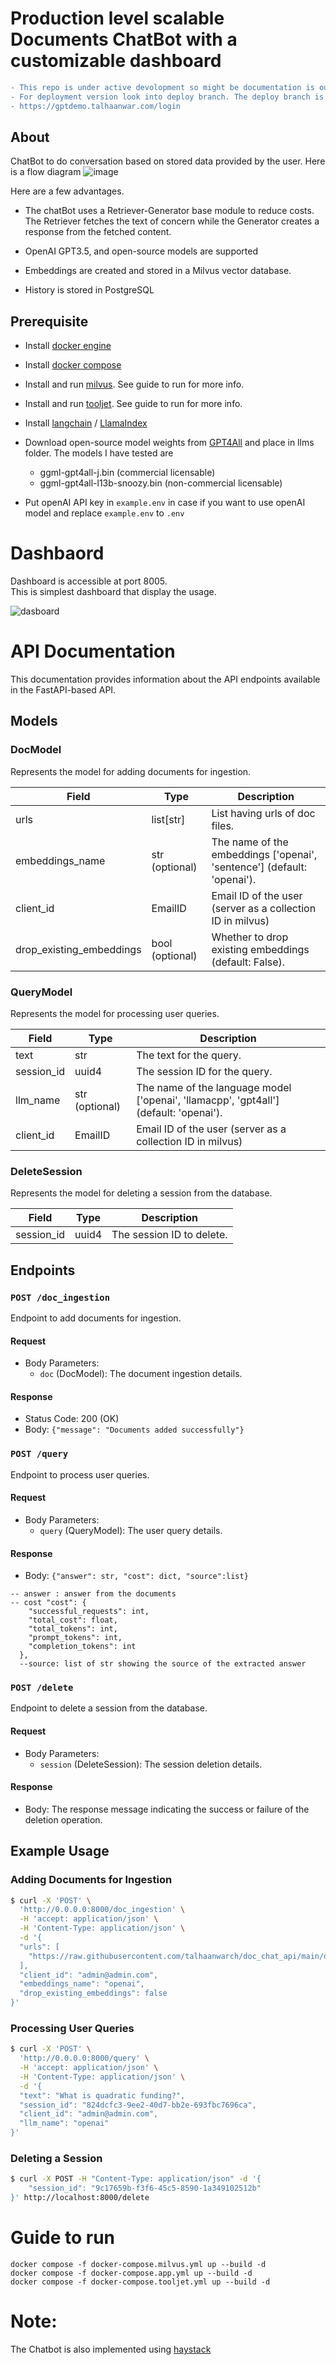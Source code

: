 # Production level scalable Documents ChatBot with a customizable dashboard

```diff
- This repo is under active devolopment so might be documentation is outdated.
- For deployment version look into deploy branch. The deploy branch is deployed in following link
- https://gptdemo.talhaanwar.com/login

```


## About
ChatBot to do conversation based on stored data provided by the user. Here is a flow diagram
![image](https://github.com/talhaanwarch/doc_chat_api/assets/37379131/ebd2f33e-2383-4120-87ae-1f136e8334ef)


Here are a few advantages.
* The chatBot uses a Retriever-Generator base module to reduce costs. The Retriever fetches the text of concern while the Generator creates a response from the fetched content.
* OpenAI GPT3.5, and open-source models are supported

* Embeddings are created  and stored in a Milvus vector database.
* History is stored in PostgreSQL


## Prerequisite
* Install [docker engine](https://docs.docker.com/engine/install/ubuntu/#install-using-the-repository)
* Install [docker compose](https://docs.docker.com/compose/install/linux/#install-using-the-repository)
* Install and run [milvus](https://milvus.io/docs/install_standalone-docker.md). See guide to run for more info.  
* Install and run [tooljet](https://docs.tooljet.com/docs/setup/docker/). See guide to run for more info.  
* Install [langchain](https://python.langchain.com/en/latest/index.html) / [LlamaIndex](https://gpt-index.readthedocs.io/en/latest/)

* Download open-source model weights from [GPT4All](https://gpt4all.io/index.html) and place in llms folder. The models I have tested are 
    * ggml-gpt4all-j.bin (commercial licensable)     
    * ggml-gpt4all-l13b-snoozy.bin (non-commercial licensable)
* Put openAI API key in `example.env` in case if you want to use openAI model and replace `example.env` to `.env`
 # Dashbaord
Dashboard is accessible at port 8005.  
This is simplest dashboard that display the usage.

![dasboard](imgs/dashboard.png)


# API Documentation

This documentation provides information about the API endpoints available in the FastAPI-based API.

## Models

### DocModel

Represents the model for adding documents for ingestion.

| Field           | Type             | Description                                                |
| --------------- | ---------------- | ---------------------------------------------------------- |
| urls        | list[str]              | List having urls of doc files.              |
| embeddings_name | str (optional) | The name of the embeddings ['openai', 'sentence'] (default: 'openai').      |
| client_id | EmailID   | Email ID of the user (server as a collection ID in milvus) |
| drop_existing_embeddings | bool (optional) | Whether to drop existing embeddings (default: False).    |

### QueryModel

Represents the model for processing user queries.

| Field           | Type                                       | Description                                                |
| --------------- | ------------------------------------------ | ---------------------------------------------------------- |
| text            | str                                        | The text for the query.                                    |
| session_id      | uuid4                                        | The session ID for the query.                              |
| llm_name        | str (optional) | The name of the language model ['openai', 'llamacpp', 'gpt4all'] (default: 'openai').       |
| client_id | EmailID   | Email ID of the user (server as a collection ID in milvus) |

### DeleteSession

Represents the model for deleting a session from the database.

| Field             | Type              | Description                                   |
| ----------------- | ----------------- | --------------------------------------------- |
| session_id        | uuid4               | The session ID to delete.                     |

## Endpoints

### `POST /doc_ingestion`

Endpoint to add documents for ingestion.

#### Request

- Body Parameters:
  - `doc` (DocModel): The document ingestion details.

#### Response

- Status Code: 200 (OK)
- Body: `{"message": "Documents added successfully"}`

### `POST /query`

Endpoint to process user queries.

#### Request

- Body Parameters:
  - `query` (QueryModel): The user query details.

#### Response

- Body: `{"answer": str, "cost": dict, "source":list}`
```
-- answer : answer from the documents
-- cost "cost": {
    "successful_requests": int,
    "total_cost": float,
    "total_tokens": int,
    "prompt_tokens": int,
    "completion_tokens": int
  },
  --source: list of str showing the source of the extracted answer
```
### `POST /delete`

Endpoint to delete a session from the database.

#### Request

- Body Parameters:
  - `session` (DeleteSession): The session deletion details.

#### Response

- Body: The response message indicating the success or failure of the deletion operation.

## Example Usage

### Adding Documents for Ingestion

```bash
$ curl -X 'POST' \
  'http://0.0.0.0:8000/doc_ingestion' \
  -H 'accept: application/json' \
  -H 'Content-Type: application/json' \
  -d '{
  "urls": [
    "https://raw.githubusercontent.com/talhaanwarch/doc_chat_api/main/data/0.txt"
  ],
  "client_id": "admin@admin.com",
  "embeddings_name": "openai",
  "drop_existing_embeddings": false
}'
```

### Processing User Queries

```bash
$ curl -X 'POST' \
  'http://0.0.0.0:8000/query' \
  -H 'accept: application/json' \
  -H 'Content-Type: application/json' \
  -d '{
  "text": "What is quadratic funding?",
  "session_id": "824dcfc3-9ee2-40d7-bb2e-693fbc7696ca",
  "client_id": "admin@admin.com",
  "llm_name": "openai"
}'
```

### Deleting a Session

```bash
$ curl -X POST -H "Content-Type: application/json" -d '{
    "session_id": "9c17659b-f3f6-45c5-8590-1a349102512b"
}' http://localhost:8000/delete
```


# Guide to run

```
docker compose -f docker-compose.milvus.yml up --build -d
docker compose -f docker-compose.app.yml up --build -d
docker compose -f docker-compose.tooljet.yml up --build -d
```

# Note:
The Chatbot is also implemented using [haystack](https://github.com/talhaanwarch/openai-chatbot/tree/haystack)
